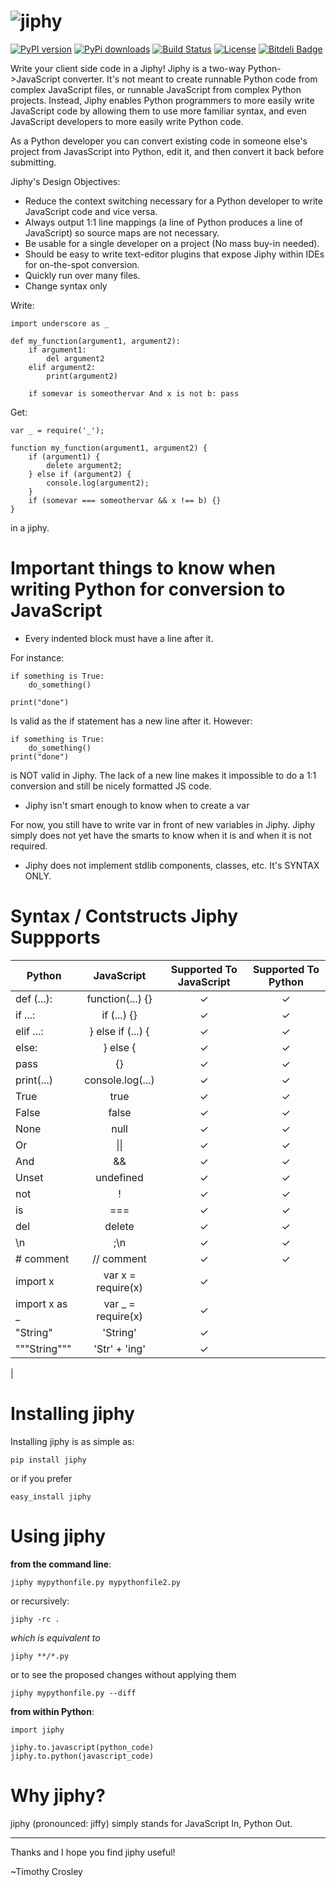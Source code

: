 ![jiphy](https://raw.github.com/timothycrosley/jiphy/master/logo.png)
=====

[![PyPI version](https://badge.fury.io/py/jiphy.png)](http://badge.fury.io/py/jiphy)
[![PyPi downloads](https://pypip.in/d/jiphy/badge.png)](https://crate.io/packages/jiphy/)
[![Build Status](https://travis-ci.org/timothycrosley/jiphy.png?branch=master)](https://travis-ci.org/timothycrosley/jiphy)
[![License](https://img.shields.io/github/license/mashape/apistatus.svg)](https://pypi.python.org/pypi/jiphy/)
[![Bitdeli Badge](https://d2weczhvl823v0.cloudfront.net/timothycrosley/jiphy/trend.png)](https://bitdeli.com/free "Bitdeli Badge")

Write your client side code in a Jiphy! Jiphy is a two-way Python->JavaScript converter. It's not meant to create
runnable Python code from complex JavaScript files, or runnable JavaScript from complex Python projects. Instead,
Jiphy enables Python programmers to more easily write JavaScript code by allowing them to use more familiar syntax,
and even JavaScript developers to more easily write Python code.

As a Python developer you can convert existing code in someone else's project from JavasScript into Python, edit it,
and then convert it back before submitting.

Jiphy's Design Objectives:

- Reduce the context switching necessary for a Python developer to write JavaScript code and vice versa.
- Always output 1:1 line mappings (a line of Python produces a line of JavaScript) so source maps are not necessary.
- Be usable for a single developer on a project (No mass buy-in needed).
- Should be easy to write text-editor plugins that expose Jiphy within IDEs for on-the-spot conversion.
- Quickly run over many files.
- Change syntax only

Write:

    import underscore as _

    def my_function(argument1, argument2):
        if argument1:
            del argument2
        elif argument2:
            print(argument2)

        if somevar is someothervar And x is not b: pass


Get:

    var _ = require('_');

    function my_function(argument1, argument2) {
        if (argument1) {
            delete argument2;
        } else if (argument2) {
            console.log(argument2);
        }
        if (somevar === someothervar && x !== b) {}
    }

in a jiphy.


Important things to know when writing Python for conversion to JavaScript
===================

- Every indented block must have a line after it.

For instance:

    if something is True:
        do_something()

    print("done")

Is valid as the if statement has a new line after it. However:

    if something is True:
        do_something()
    print("done")

is NOT valid in Jiphy. The lack of a new line makes it impossible to do a 1:1 conversion and still be nicely formatted JS code.

- Jiphy isn't smart enough to know when to create a var

For now, you still have to write var in front of new variables in Jiphy. Jiphy simply does not yet have the smarts to know when it is and when it is not required.

- Jiphy does not implement stdlib components, classes, etc. It's SYNTAX ONLY.


Syntax / Contstructs Jiphy Suppports
===================
| Python        | JavaScript        | Supported To JavaScript | Supported To Python |
| ------------- |:-----------------:|:-----------------------:|:-------------------:|
| def (...):    | function(...) {}  |  ✓                      |  ✓                  |
| if ...:       | if (...) {}       |  ✓                      |  ✓                  |
| elif ...:     | } else if (...) { |  ✓                      |  ✓                  |
| else:         | } else {          |  ✓                      |  ✓                  |
| pass          | {}                |  ✓                      |  ✓                  |
| print(...)    | console.log(...)  |  ✓                      |  ✓                  |
| True          | true              |  ✓                      |  ✓                  |
| False         | false             |  ✓                      |  ✓                  |
| None          | null              |  ✓                      |  ✓                  |
| Or            | &#124;&#124;                | ✓                        |  ✓                  |
| And           | &&                |  ✓                      |  ✓                  |
| Unset         | undefined         |  ✓                      |  ✓                  |
| not           | !                 |  ✓                      |  ✓                  |
| is            | ===               |  ✓                      |  ✓                  |
| del           | delete            |  ✓                      |  ✓                  |
| \n            | ;\n               |  ✓                      |  ✓                  |
| # comment     | // comment        |  ✓                      |  ✓                  |
| import x      | var x = require(x)|  ✓                      |                     |
| import x as _ | var _ = require(x)|  ✓                      |                     |
| "String"      | 'String'          |  ✓                      |                     |
| """String"""  | 'Str' + 'ing'     |  ✓                      |                     |
|

Installing jiphy
===================

Installing jiphy is as simple as:

    pip install jiphy

or if you prefer

    easy_install jiphy

Using jiphy
===================
**from the command line**:

    jiphy mypythonfile.py mypythonfile2.py

or recursively:

    jiphy -rc .

 *which is equivalent to*

    jiphy **/*.py

or to see the proposed changes without applying them

    jiphy mypythonfile.py --diff

**from within Python**:

    import jiphy

    jiphy.to.javascript(python_code)
    jiphy.to.python(javascript_code)


Why jiphy?
======================

jiphy (pronounced: jiffy) simply stands for JavaScript In, Python Out.

--------------------------------------------

Thanks and I hope you find jiphy useful!

~Timothy Crosley
